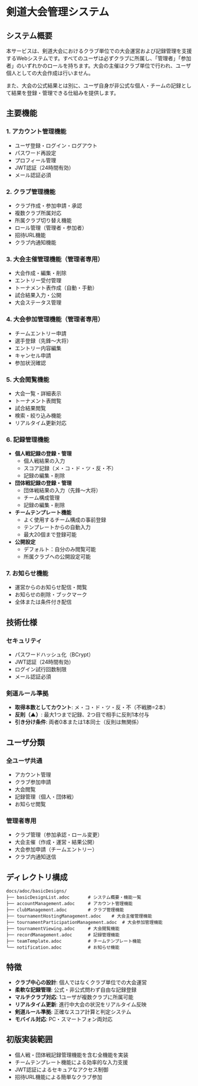 # 剣道大会管理システム

## システム概要

本サービスは、剣道大会におけるクラブ単位での大会運営および記録管理を支援するWebシステムです。すべてのユーザは必ずクラブに所属し、「管理者」「参加者」のいずれかのロールを持ちます。大会の主催はクラブ単位で行われ、ユーザ個人としての大会作成は行いません。

また、大会の公式結果とは別に、ユーザ自身が非公式な個人・チームの記録として結果を登録・管理できる仕組みを提供します。

## 主要機能

### 1. アカウント管理機能
- ユーザ登録・ログイン・ログアウト
- パスワード再設定
- プロフィール管理
- JWT認証（24時間有効）
- メール認証必須

### 2. クラブ管理機能
- クラブ作成・参加申請・承認
- 複数クラブ所属対応
- 所属クラブ切り替え機能
- ロール管理（管理者・参加者）
- 招待URL機能
- クラブ内通知機能

### 3. 大会主催管理機能（管理者専用）
- 大会作成・編集・削除
- エントリー受付管理
- トーナメント表作成（自動・手動）
- 試合結果入力・公開
- 大会ステータス管理

### 4. 大会参加管理機能（管理者専用）
- チームエントリー申請
- 選手登録（先鋒～大将）
- エントリー内容編集
- キャンセル申請
- 参加状況確認

### 5. 大会閲覧機能
- 大会一覧・詳細表示
- トーナメント表閲覧
- 試合結果閲覧
- 検索・絞り込み機能
- リアルタイム更新対応

### 6. 記録管理機能
- **個人戦記録の登録・管理**
  - 個人戦結果の入力
  - スコア記録（メ・コ・ド・ツ・反・不）
  - 記録の編集・削除
- **団体戦記録の登録・管理**
  - 団体戦結果の入力（先鋒～大将）
  - チーム構成管理
  - 記録の編集・削除
- **チームテンプレート機能**
  - よく使用するチーム構成の事前登録
  - テンプレートからの自動入力
  - 最大20個まで登録可能
- **公開設定**
  - デフォルト：自分のみ閲覧可能
  - 所属クラブへの公開設定可能

### 7. お知らせ機能
- 運営からのお知らせ配信・閲覧
- お知らせの削除・ブックマーク
- 全体または条件付き配信

## 技術仕様

### セキュリティ
- パスワードハッシュ化（BCrypt）
- JWT認証（24時間有効）
- ログイン試行回数制限
- メール認証必須

### 剣道ルール準拠
- **取得本数としてカウント**: メ・コ・ド・ツ・反・不（不戦勝=2本）
- **反則（▲）**: 最大1つまで記録、2つ目で相手に反則1本付与
- **引き分け条件**: 両者0本または1本同士（反則は無関係）

## ユーザ分類

### 全ユーザ共通
- アカウント管理
- クラブ参加申請
- 大会閲覧
- 記録管理（個人・団体戦）
- お知らせ閲覧

### 管理者専用
- クラブ管理（参加承認・ロール変更）
- 大会主催（作成・運営・結果公開）
- 大会参加申請（チームエントリー）
- クラブ内通知送信

## ディレクトリ構成

```
docs/adoc/basicDesigns/
├── basicDesignList.adoc       # システム概要・機能一覧
├── accountManagement.adoc     # アカウント管理機能
├── clubManagement.adoc        # クラブ管理機能
├── tournamentHostingManagement.adoc    # 大会主催管理機能
├── tournamentParticipationManagement.adoc  # 大会参加管理機能
├── tournamentViewing.adoc     # 大会閲覧機能
├── recordManagement.adoc      # 記録管理機能
├── teamTemplate.adoc          # チームテンプレート機能
└── notification.adoc          # お知らせ機能
```

## 特徴

- **クラブ中心の設計**: 個人ではなくクラブ単位での大会運営
- **柔軟な記録管理**: 公式・非公式問わず自由な記録登録
- **マルチクラブ対応**: 1ユーザが複数クラブに所属可能
- **リアルタイム更新**: 進行中大会の状況をリアルタイム反映
- **剣道ルール準拠**: 正確なスコア計算と判定システム
- **モバイル対応**: PC・スマートフォン両対応

## 初版実装範囲

- 個人戦・団体戦記録管理機能を含む全機能を実装
- チームテンプレート機能による効率的な入力支援
- JWT認証によるセキュアなアクセス制御
- 招待URL機能による簡単なクラブ参加